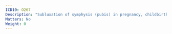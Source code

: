 ```yaml
---
ICD10: O267
Description: "Subluxation of symphysis (pubis) in pregnancy, childbirth and the puerperium"
Matters: No
Weight: 0
---
```


